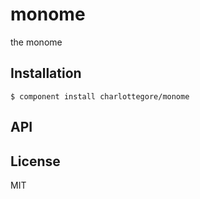 
# monome

  the monome

## Installation

    $ component install charlottegore/monome

## API

   

## License

  MIT
